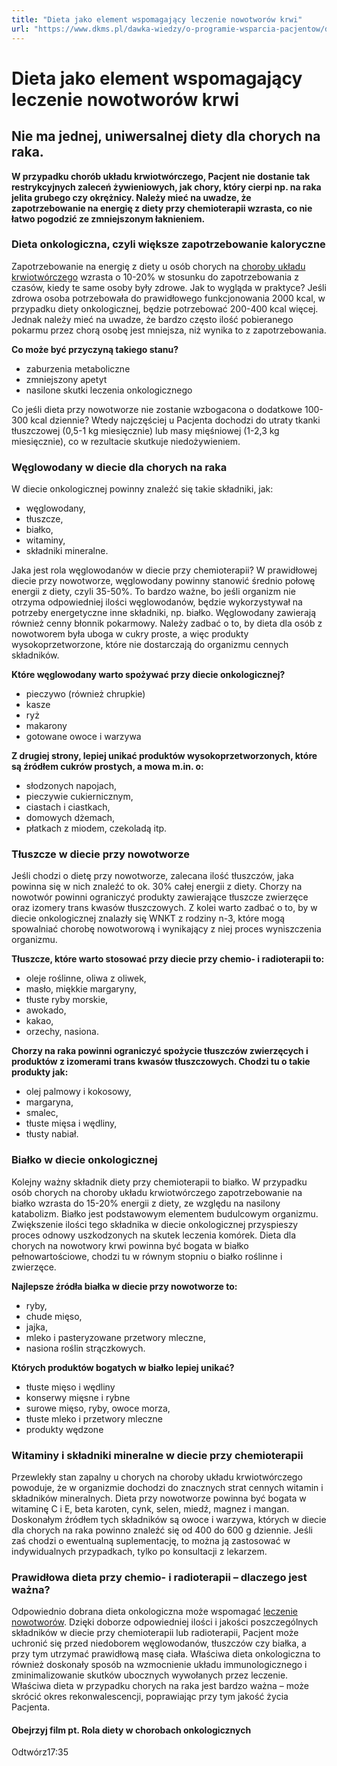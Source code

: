 ```yaml
---
title: "Dieta jako element wspomagający leczenie nowotworów krwi"
url: "https://www.dkms.pl/dawka-wiedzy/o-programie-wsparcia-pacjentow/dieta-jako-element-wspomagajacy-leczenie-nowotworow-krwi"
---
```


# Dieta jako element wspomagający leczenie nowotworów krwi

## Nie ma jednej, uniwersalnej diety dla chorych na raka. 

**W przypadku chorób układu krwiotwórczego, Pacjent nie dostanie tak restrykcyjnych zaleceń żywieniowych, jak chory, który cierpi np. na raka jelita grubego czy okrężnicy. Należy mieć na uwadze, że zapotrzebowanie na energię z diety przy chemioterapii wzrasta, co nie łatwo pogodzić ze zmniejszonym łaknieniem.** 


### Dieta onkologiczna, czyli większe zapotrzebowanie kaloryczne


Zapotrzebowanie na energię z diety u osób chorych na [choroby układu krwiotwórczego](https://www.dkms.pl/dawka-wiedzy/o-programie-wsparcia-pacjentow/ocena-odzywienia-osob-z-chorobami-ukladu-krwiotworczego) wzrasta o 10\-20% w stosunku do zapotrzebowania z czasów, kiedy te same osoby były zdrowe. Jak to wygląda w praktyce? Jeśli zdrowa osoba potrzebowała do prawidłowego funkcjonowania 2000 kcal, w przypadku diety onkologicznej, będzie potrzebować 200\-400 kcal więcej. Jednak należy mieć na uwadze, że bardzo często ilość pobieranego pokarmu przez chorą osobę jest mniejsza, niż wynika to z zapotrzebowania. 


**Co może być przyczyną takiego stanu?**


* zaburzenia metaboliczne
* zmniejszony apetyt
* nasilone skutki leczenia onkologicznego


Co jeśli dieta przy nowotworze nie zostanie wzbogacona o dodatkowe 100\-300 kcal dziennie? Wtedy najczęściej u Pacjenta dochodzi do utraty tkanki tłuszczowej (0,5\-1 kg miesięcznie) lub masy mięśniowej (1\-2,3 kg miesięcznie), co w rezultacie skutkuje niedożywieniem.


### Węglowodany w diecie dla chorych na raka


W diecie onkologicznej powinny znaleźć się takie składniki, jak:


* węglowodany,
* tłuszcze,
* białko,
* witaminy,
* składniki mineralne.


Jaka jest rola węglowodanów w diecie przy chemioterapii? W prawidłowej diecie przy nowotworze, węglowodany powinny stanowić średnio połowę energii z diety, czyli 35\-50%. To bardzo ważne, bo jeśli organizm nie otrzyma odpowiedniej ilości węglowodanów, będzie wykorzystywał na potrzeby energetyczne inne składniki, np. białko. Węglowodany zawierają również cenny błonnik pokarmowy. Należy zadbać o to, by dieta dla osób z nowotworem była uboga w cukry proste, a więc produkty wysokoprzetworzone, które nie dostarczają do organizmu cennych składników.


**Które węglowodany warto spożywać przy diecie onkologicznej?**


* pieczywo (również chrupkie)
* kasze
* ryż
* makarony
* gotowane owoce i warzywa


**Z drugiej strony, lepiej unikać produktów wysokoprzetworzonych, które są źródłem cukrów prostych, a mowa m.in. o:**


* słodzonych napojach,
* pieczywie cukiernicznym,
* ciastach i ciastkach,
* domowych dżemach,
* płatkach z miodem, czekoladą itp.


### Tłuszcze w diecie przy nowotworze


Jeśli chodzi o dietę przy nowotworze, zalecana ilość tłuszczów, jaka powinna się w nich znaleźć to ok. 30% całej energii z diety. Chorzy na nowotwór powinni ograniczyć produkty zawierające tłuszcze zwierzęce oraz izomery trans kwasów tłuszczowych. Z kolei warto zadbać o to, by w diecie onkologicznej znalazły się WNKT z rodziny n\-3, które mogą spowalniać chorobę nowotworową i wynikający z niej proces wyniszczenia organizmu.


**Tłuszcze, które warto stosować przy diecie przy chemio\- i radioterapii to:**


* oleje roślinne, oliwa z oliwek,
* masło, miękkie margaryny,
* tłuste ryby morskie,
* awokado,
* kakao,
* orzechy, nasiona.


**Chorzy na raka powinni ograniczyć spożycie tłuszczów zwierzęcych i produktów z izomerami trans kwasów tłuszczowych. Chodzi tu o takie produkty jak:**


* olej palmowy i kokosowy,
* margaryna,
* smalec,
* tłuste mięsa i wędliny,
* tłusty nabiał.


### Białko w diecie onkologicznej


Kolejny ważny składnik diety przy chemioterapii to białko. W przypadku osób chorych na choroby układu krwiotwórczego zapotrzebowanie na białko wzrasta do 15\-20% energii z diety, ze względu na nasilony katabolizm. Białko jest podstawowym elementem budulcowym organizmu. Zwiększenie ilości tego składnika w diecie onkologicznej przyspieszy proces odnowy uszkodzonych na skutek leczenia komórek. Dieta dla chorych na nowotwory krwi powinna być bogata w białko pełnowartościowe, chodzi tu w równym stopniu o białko roślinne i zwierzęce.


**Najlepsze źródła białka w diecie przy nowotworze to:**


* ryby,
* chude mięso,
* jajka,
* mleko i pasteryzowane przetwory mleczne,
* nasiona roślin strączkowych.


**Których produktów bogatych w białko lepiej unikać?**


* tłuste mięso i wędliny
* konserwy mięsne i rybne
* surowe mięso, ryby, owoce morza,
* tłuste mleko i przetwory mleczne
* produkty wędzone


### Witaminy i składniki mineralne w diecie przy chemioterapii


Przewlekły stan zapalny u chorych na choroby układu krwiotwórczego powoduje, że w organizmie dochodzi do znacznych strat cennych witamin i składników mineralnych. Dieta przy nowotworze powinna być bogata w witaminę C i E, beta karoten, cynk, selen, miedź, magnez i mangan. Doskonałym źródłem tych składników są owoce i warzywa, których w diecie dla chorych na raka powinno znaleźć się od 400 do 600 g dziennie. Jeśli zaś chodzi o ewentualną suplementację, to można ją zastosować w indywidualnych przypadkach, tylko po konsultacji z lekarzem.


### Prawidłowa dieta przy chemio\- i radioterapii – dlaczego jest ważna?


Odpowiednio dobrana dieta onkologiczna może wspomagać [leczenie nowotworów](https://www.dkms.pl/dawka-wiedzy/o-nowotworach-krwi/leczenie-nowotworow-krwi). Dzięki doborze odpowiedniej ilości i jakości poszczególnych składników w diecie przy chemioterapii lub radioterapii, Pacjent może uchronić się przed niedoborem węglowodanów, tłuszczów czy białka, a przy tym utrzymać prawidłową masę ciała. Właściwa dieta onkologiczna to również doskonały sposób na wzmocnienie układu immunologicznego i zminimalizowanie skutków ubocznych wywołanych przez leczenie. Właściwa dieta w przypadku chorych na raka jest bardzo ważna – może skrócić okres rekonwalescencji, poprawiając przy tym jakość życia Pacjenta.


#### Obejrzyj film pt. Rola diety w chorobach onkologicznych


Odtwórz17:35
